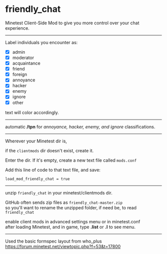# friendly_chat  
Minetest Client-Side Mod to give you more control over your chat experience.  

---

Label individuals you encounter as:  
- [x] admin  
- [x] moderator  
- [x] acquaintance  
- [x] friend  
- [x] foreign  
- [x] annoyance  
- [x] hacker  
- [x] enemy  
- [x] ignore  
- [x] other  

text will color accordingly.  

---

automatic **/tpn** for *annoyance, hacker, enemy, and ignore* classifications.  

---

Wherever your Minetest dir is,  

if the `clientmods` dir doesn't exist, create it.  

Enter the dir.  If it's empty, create a new text file called `mods.conf`  

Add this line of code to that text file, and save:  

`load_mod_friendly_chat = true`  

---

unzip `friendly_chat` in your minetest/clientmods dir.  

GitHub often sends zip files as `friendly_chat-master.zip`  
so you'll want to rename the unzipped folder, if need be, to read `friendly_chat`  


enable client mods in advanced settings menu or in minetest.conf  
after loading Minetest, and in game, type **.list** or **.l** to see menu.

---

Used the basic formspec layout from who_plus  
https://forum.minetest.net/viewtopic.php?f=53&t=17800
